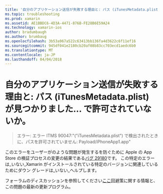 ```yaml
---
title: '自分のアプリケーション送信が失敗する理由と: パス (iTunesMetadata.plist) が見つかりました... で許可されていないか。'
ms.topic: troubleshooting
ms.prod: xamarin
ms.assetid: AE1BBDC6-4D3A-4471-876B-FE28B6E59A24
ms.technology: xamarin-ios
author: bradumbaugh
ms.author: brumbaug
ms.openlocfilehash: 3b53a967a522c63413bb136fa4d3622c6f11ef16
ms.sourcegitcommit: 945df041e2180cb20af08b83cc703ecd1aedc6b0
ms.translationtype: MT
ms.contentlocale: ja-JP
ms.lasthandoff: 04/04/2018
---
```

# <a name="why-does-my-app-submission-fail-with-disallowed-paths--itunesmetadataplist--found-at--"></a>自分のアプリケーション送信が失敗する理由と: パス (iTunesMetadata.plist) が見つかりました... で許可されていないか。

> エラー: エラー ITMS 90047:"("iTunesMetadata.plist") で検出されたときに、パスを許可されていません: Payload/iPhoneApp1.app"

このエラーをユーザーがのような問題が発生するを防ぐために Apple の App Store の検証プロセスの変更の結果である[バグ 29180](https://bugzilla.xamarin.com/show_bug.cgi?id=29180)です。 この特定のエラーは_いない_Xamarin がインストールされている特定のバージョンに関連しているためにダウン グレードは_いない_ヘルプします。

フォーラムのディスカッションを参照してください[ここ](https://forums.xamarin.com/discussion/40388/disallowed-paths-itunesmetadata-plist-found-at-when-submitting-to-app-store/p1)回避策に関する情報と、この問題の最新の更新プログラム。
